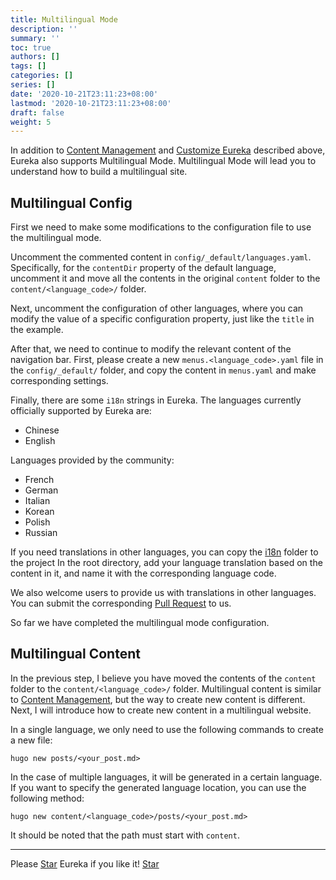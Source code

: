 ```yaml
---
title: Multilingual Mode
description: ''
summary: ''
toc: true
authors: []
tags: []
categories: []
series: []
date: '2020-10-21T23:11:23+08:00'
lastmod: '2020-10-21T23:11:23+08:00'
draft: false
weight: 5
---
```


In addition to [Content Management](content-management) and [Customize Eureka](customization) described above, Eureka also supports Multilingual Mode. Multilingual Mode will lead you to understand how to build a multilingual site.

<!--more-->

## Multilingual Config

First we need to make some modifications to the configuration file to use the multilingual mode.

Uncomment the commented content in `config/_default/languages.yaml`. Specifically, for the `contentDir` property of the default language, uncomment it and move all the contents in the original `content` folder to the `content/<language_code>/` folder.

Next, uncomment the configuration of other languages, where you can modify the value of a specific configuration property, just like the `title` in the example.

After that, we need to continue to modify the relevant content of the navigation bar. First, please create a new `menus.<language_code>.yaml` file in the `config/_default/` folder, and copy the content in `menus.yaml` and make corresponding settings.

Finally, there are some `i18n` strings in Eureka. The languages currently officially supported by Eureka are:
 
-	Chinese
-	English

Languages provided by the community:

-	French
-	German
-	Italian
-	Korean
-	Polish
-	Russian

If you need translations in other languages, you can copy the [i18n](https://github.com/wangchucheng/hugo-eureka/tree/master/i18n) folder to the project In the root directory, add your language translation based on the content in it, and name it with the corresponding language code.

We also welcome users to provide us with translations in other languages. You can submit the corresponding [Pull Request](https://github.com/wangchucheng/hugo-eureka/pulls) to us.

So far we have completed the multilingual mode configuration.

## Multilingual Content

In the previous step, I believe you have moved the contents of the `content` folder to the `content/<language_code>/` folder. Multilingual content is similar to [Content Management](../content-management), but the way to create new content is different. Next, I will introduce how to create new content in a multilingual website.

In a single language, we only need to use the following commands to create a new file:

```shell
hugo new posts/<your_post.md>
```

In the case of multiple languages, it will be generated in a certain language. If you want to specify the generated language location, you can use the following method:

```shell
hugo new content/<language_code>/posts/<your_post.md>
```

It should be noted that the path must start with `content`.

---

<div class="flex flex-col items-center">
	<span class="mb-4">Please <a href="https://github.com/wangchucheng/hugo-eureka">Star</a> Eureka if you like it!</span>
	<a class="github-button" href="https://github.com/wangchucheng/hugo-eureka" data-size="large" aria-label="Star wangchucheng/hugo-eureka on GitHub">Star</a>
</div>